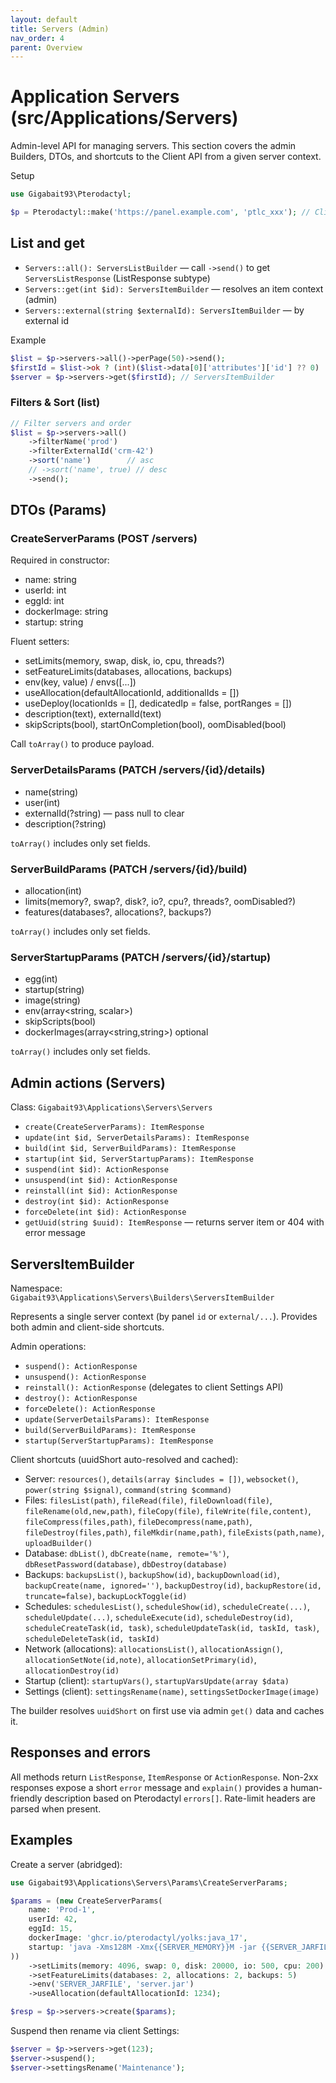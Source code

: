 ```yaml
---
layout: default
title: Servers (Admin)
nav_order: 4
parent: Overview
---
```


# Application Servers (src/Applications/Servers)

Admin-level API for managing servers. This section covers the admin Builders, DTOs, and shortcuts to the Client API from a given server context.

Setup

```php
use Gigabait93\Pterodactyl;

$p = Pterodactyl::make('https://panel.example.com', 'ptlc_xxx'); // Client Admin token
```

## List and get

- `Servers::all(): ServersListBuilder` — call `->send()` to get `ServersListResponse` (ListResponse subtype)
- `Servers::get(int $id): ServersItemBuilder` — resolves an item context (admin)
- `Servers::external(string $externalId): ServersItemBuilder` — by external id

Example

```php
$list = $p->servers->all()->perPage(50)->send();
$firstId = $list->ok ? (int)($list->data[0]['attributes']['id'] ?? 0) : 0;
$server = $p->servers->get($firstId); // ServersItemBuilder
```

### Filters & Sort (list)

```php
// Filter servers and order
$list = $p->servers->all()
    ->filterName('prod')
    ->filterExternalId('crm-42')
    ->sort('name')        // asc
    // ->sort('name', true) // desc
    ->send();
```

## DTOs (Params)

### CreateServerParams (POST /servers)

Required in constructor:

- name: string
- userId: int
- eggId: int
- dockerImage: string
- startup: string

Fluent setters:

- setLimits(memory, swap, disk, io, cpu, threads?)
- setFeatureLimits(databases, allocations, backups)
- env(key, value) / envs([...])
- useAllocation(defaultAllocationId, additionalIds = [])
- useDeploy(locationIds = [], dedicatedIp = false, portRanges = [])
- description(text), externalId(text)
- skipScripts(bool), startOnCompletion(bool), oomDisabled(bool)

Call `toArray()` to produce payload.

### ServerDetailsParams (PATCH /servers/{id}/details)

- name(string)
- user(int)
- externalId(?string) — pass null to clear
- description(?string)

`toArray()` includes only set fields.

### ServerBuildParams (PATCH /servers/{id}/build)

- allocation(int)
- limits(memory?, swap?, disk?, io?, cpu?, threads?, oomDisabled?)
- features(databases?, allocations?, backups?)

`toArray()` includes only set fields.

### ServerStartupParams (PATCH /servers/{id}/startup)

- egg(int)
- startup(string)
- image(string)
- env(array<string, scalar>)
- skipScripts(bool)
- dockerImages(array<string,string>) optional

`toArray()` includes only set fields.

## Admin actions (Servers)

Class: `Gigabait93\Applications\Servers\Servers`

- `create(CreateServerParams): ItemResponse`
- `update(int $id, ServerDetailsParams): ItemResponse`
- `build(int $id, ServerBuildParams): ItemResponse`
- `startup(int $id, ServerStartupParams): ItemResponse`
- `suspend(int $id): ActionResponse`
- `unsuspend(int $id): ActionResponse`
- `reinstall(int $id): ActionResponse`
- `destroy(int $id): ActionResponse`
- `forceDelete(int $id): ActionResponse`
- `getUuid(string $uuid): ItemResponse` — returns server item or 404 with error message

## ServersItemBuilder

Namespace: `Gigabait93\Applications\Servers\Builders\ServersItemBuilder`

Represents a single server context (by panel `id` or `external/...`). Provides both admin and client-side shortcuts.

Admin operations:

- `suspend(): ActionResponse`
- `unsuspend(): ActionResponse`
- `reinstall(): ActionResponse` (delegates to client Settings API)
- `destroy(): ActionResponse`
- `forceDelete(): ActionResponse`
- `update(ServerDetailsParams): ItemResponse`
- `build(ServerBuildParams): ItemResponse`
- `startup(ServerStartupParams): ItemResponse`

Client shortcuts (uuidShort auto-resolved and cached):

- Server: `resources()`, `details(array $includes = [])`, `websocket()`, `power(string $signal)`, `command(string $command)`
- Files: `filesList(path)`, `fileRead(file)`, `fileDownload(file)`, `fileRename(old,new,path)`, `fileCopy(file)`, `fileWrite(file,content)`, `fileCompress(files,path)`, `fileDecompress(name,path)`, `fileDestroy(files,path)`, `fileMkdir(name,path)`, `fileExists(path,name)`, `uploadBuilder()`
- Database: `dbList()`, `dbCreate(name, remote='%')`, `dbResetPassword(database)`, `dbDestroy(database)`
- Backups: `backupsList()`, `backupShow(id)`, `backupDownload(id)`, `backupCreate(name, ignored='')`, `backupDestroy(id)`, `backupRestore(id, truncate=false)`, `backupLockToggle(id)`
- Schedules: `schedulesList()`, `scheduleShow(id)`, `scheduleCreate(...)`, `scheduleUpdate(...)`, `scheduleExecute(id)`, `scheduleDestroy(id)`, `scheduleCreateTask(id, task)`, `scheduleUpdateTask(id, taskId, task)`, `scheduleDeleteTask(id, taskId)`
- Network (allocations): `allocationsList()`, `allocationAssign()`, `allocationSetNote(id,note)`, `allocationSetPrimary(id)`, `allocationDestroy(id)`
- Startup (client): `startupVars()`, `startupVarsUpdate(array $data)`
- Settings (client): `settingsRename(name)`, `settingsSetDockerImage(image)`

The builder resolves `uuidShort` on first use via admin `get()` data and caches it.

## Responses and errors

All methods return `ListResponse`, `ItemResponse` or `ActionResponse`. Non-2xx responses expose a short `error` message and `explain()` provides a human-friendly description based on Pterodactyl `errors[]`. Rate-limit headers are parsed when present.

## Examples

Create a server (abridged):

```php
use Gigabait93\Applications\Servers\Params\CreateServerParams;

$params = (new CreateServerParams(
    name: 'Prod-1',
    userId: 42,
    eggId: 15,
    dockerImage: 'ghcr.io/pterodactyl/yolks:java_17',
    startup: 'java -Xms128M -Xmx{{SERVER_MEMORY}}M -jar {{SERVER_JARFILE}}'
))
    ->setLimits(memory: 4096, swap: 0, disk: 20000, io: 500, cpu: 200)
    ->setFeatureLimits(databases: 2, allocations: 2, backups: 5)
    ->env('SERVER_JARFILE', 'server.jar')
    ->useAllocation(defaultAllocationId: 1234);

$resp = $p->servers->create($params);
```

Suspend then rename via client Settings:

```php
$server = $p->servers->get(123);
$server->suspend();
$server->settingsRename('Maintenance');
```
